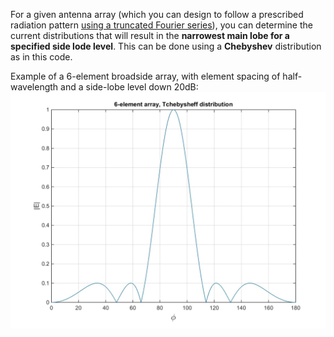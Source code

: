 For a given antenna array (which you can design to follow a prescribed radiation pattern [using a truncated Fourier series](../fourier)), you can determine the current distributions that will result in the **narrowest main lobe for a specified side lode level**. This can be done using a **Chebyshev** distribution as in this code.

Example of a 6-element broadside array, with element spacing of half-wavelength and a side-lobe level down 20dB:
![Example](figs/6_element_Cheby_2.jpg)  
